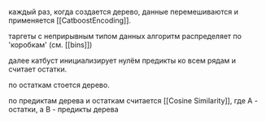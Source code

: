 каждый раз, когда создается дерево, данные перемешиваются и применяется [[CatboostEncoding]].

таргеты с неприрывным типом данных алгоритм распределяет по 'коробкам' (см. [[bins]])

далее катбуст инициализирует нулём предикты ко всем рядам и считает остатки. 

по остаткам стоется дерево. 

по предиктам дерева и остаткам считается [[Cosine Similarity]], где А - остатки, а В - предикты дерева